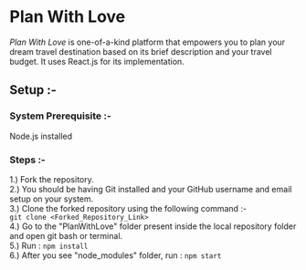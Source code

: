 # Plan With Love
*Plan With Love* is one-of-a-kind platform that empowers you to plan your dream travel destination based on its brief description and your travel budget. It uses React.js for its implementation.
## Setup :-
### System Prerequisite :-
Node.js installed
### Steps :-
1.) Fork the repository.  
2.) You should be having Git installed and your GitHub username and email setup on your system.  
3.) Clone the forked repository using the following command :-  
`git clone <Forked_Repository_Link>`  
4.) Go to the "PlanWithLove" folder present inside the local repository folder and open git bash or terminal.  
5.) Run : `npm install`  
6.) After you see "node_modules" folder, run : `npm start`
